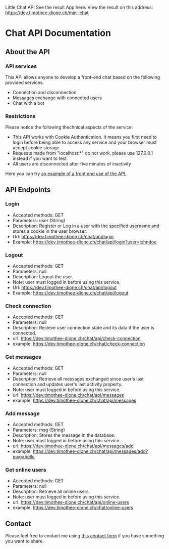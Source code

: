  Little Chat API 
 See the result App here: View the result on  this address: https://dev.timothee-dione.ch/mini-chat 

Chat API Documentation
======================

About the API
-------------

### API services

This API allows anyone to develop a front-end chat based on the following provided services:

* Connection and disconnection
* Messages exchange with connected users
* Chat with a bot

### Restrictions

Please notice the following thechnical aspects of the service:

* This API works with Cookie Authentication. It means you first need to login before being able to access any service and your browser must accept cookie storage.
* Requests made from "localhost:*" do not work, please use 127.0.0.1 instead if you want to test.
* All users are disconnected after five minutes of inactivity

Here you can try [an example of a front end use of the API.](https://dev.timothe-dione.ch/chat)

API Endpoints
-------------

### Login

* Accepted methods: GET
* Parameters: user (String)
* Description: Register or Log in a user with the specified username and stores a cookie in the user browser.
* Url: https://dev.timothee-dione.ch/chat/api/login
* Example: https://dev.timothee-dione.ch/chat/api/login?user=johndoe

### Logout

* Accepted methods: GET
* Parameters: null
* Description: Logout the user.
* Note: user must logged in before using this service.
* Url: https://dev.timothee-dione.ch/chat/api/logout
* Example: https://dev.timothee-dione.ch/chat/api/logout

### Check connection

* Accepted methods: GET
* Parameters: null
* Description: Recieve user connection state and its data if the user is connected.
* url: https://dev.timothee-dione.ch/chat/api/check-connection
* example: https://dev.timothee-dione.ch/chat/check-connection

### Get messages

* Accepted methods: GET
* Parameters: null
* Description: Retrieve all messages exchanged since user's last connection and updates user's last activity property.
* Note: user must logged in before using this service.
* url: https://dev.timothee-dione.ch/chat/api/messages
* example: https://dev.timothee-dione.ch/chat/api/messages

### Add message

* Accepted methods: GET
* Parameters: msg (String)
* Description: Stores the message in the database.
* Note: user must logged in before using this service.
* url: https://dev.timothee-dione.ch/chat/api/messages/add
* example: https://dev.timothee-dione.ch/chat/api/messages/add?msg=hello

### Get online users

* Accepted methods: GET
* Parameters: null
* Description: Retrieve all online users.
* Note: user must logged in before using this service.
* url: https://dev.timothee-dione.ch/chat/api/online-users
* example: https://dev.timothee-dione.ch/chat/online-users

Contact
-------

Please feel free to contact me using [this contact form](https://timothee-dione.ch/contact) if you have something you want to share.
